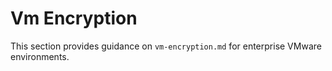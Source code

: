 # Vm Encryption

This section provides guidance on `vm-encryption.md` for enterprise VMware environments.
